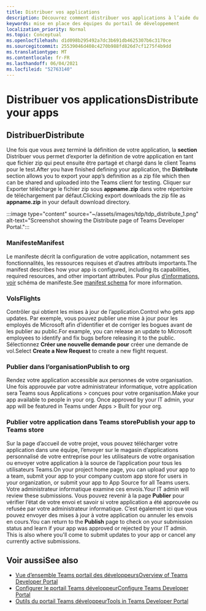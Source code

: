 ```yaml
---
title: Distribuer vos applications
description: Découvrez comment distribuer vos applications à l’aide du portail de développement pour Microsoft Teams.
keywords: mise en place des équipes du portail de développement
localization_priority: Normal
ms.topic: Conceptual
ms.openlocfilehash: d1d098b295492a7dc3b691db4625307b6c3170ce
ms.sourcegitcommit: 25539046d408c4270b988fd826d7cf1275f4b9dd
ms.translationtype: MT
ms.contentlocale: fr-FR
ms.lasthandoff: 06/04/2021
ms.locfileid: "52763140"
---
```

# <a name="distribute-your-apps"></a><span data-ttu-id="0b003-104">Distribuer vos applications</span><span class="sxs-lookup"><span data-stu-id="0b003-104">Distribute your apps</span></span>

## <a name="distribute"></a><span data-ttu-id="0b003-105">Distribuer</span><span class="sxs-lookup"><span data-stu-id="0b003-105">Distribute</span></span>

<span data-ttu-id="0b003-106">Une fois que vous avez terminé la définition de votre application, la **section** Distribuer vous permet d’exporter la définition de votre application en tant que fichier zip qui peut ensuite être partagé et chargé dans le client Teams pour le test.</span><span class="sxs-lookup"><span data-stu-id="0b003-106">After you have finished defining your application, the **Distribute** section allows you to export your app’s definition as a zip file which then can be shared and uploaded into the Teams client for testing.</span></span> <span data-ttu-id="0b003-107">Cliquer sur Exporter télécharge le fichier zip sous **appname.zip** dans votre répertoire de téléchargement par défaut.</span><span class="sxs-lookup"><span data-stu-id="0b003-107">Clicking export downloads the zip file as **appname.zip** in your default download directory.</span></span>

:::image type="content" source="~/assets/images/tdp/tdp_distribute_1.png" alt-text="Screenshot showing the Distribute page of Teams Developer Portal.":::

### <a name="manifest"></a><span data-ttu-id="0b003-109">Manifeste</span><span class="sxs-lookup"><span data-stu-id="0b003-109">Manifest</span></span>

<span data-ttu-id="0b003-110">Le manifeste décrit la configuration de votre application, notamment ses fonctionnalités, les ressources requises et d’autres attributs importants.</span><span class="sxs-lookup"><span data-stu-id="0b003-110">The manifest describes how your app is configured, including its capabilities, required resources, and other important attributes.</span></span> <span data-ttu-id="0b003-111">Pour plus [d’informations, voir](~/resources/schema/manifest-schema.md) schéma de manifeste.</span><span class="sxs-lookup"><span data-stu-id="0b003-111">See [manifest schema](~/resources/schema/manifest-schema.md) for more information.</span></span>

### <a name="flights"></a><span data-ttu-id="0b003-112">Vols</span><span class="sxs-lookup"><span data-stu-id="0b003-112">Flights</span></span>

<span data-ttu-id="0b003-113">Contrôler qui obtient les mises à jour de l’application.</span><span class="sxs-lookup"><span data-stu-id="0b003-113">Control who gets app updates.</span></span> <span data-ttu-id="0b003-114">Par exemple, vous pouvez publier une mise à jour pour les employés de Microsoft afin d’identifier et de corriger les bogues avant de les publier au public.</span><span class="sxs-lookup"><span data-stu-id="0b003-114">For example, you can release an update to Microsoft employees to identify and fix bugs before releasing it to the public.</span></span> <span data-ttu-id="0b003-115">Sélectionnez **Créer une nouvelle demande pour** créer une demande de vol.</span><span class="sxs-lookup"><span data-stu-id="0b003-115">Select **Create a New Request** to create a new flight request.</span></span>

### <a name="publish-to-org"></a><span data-ttu-id="0b003-116">Publier dans l’organisation</span><span class="sxs-lookup"><span data-stu-id="0b003-116">Publish to org</span></span>

<span data-ttu-id="0b003-117">Rendez votre application accessible aux personnes de votre organisation. Une fois approuvée par votre administrateur informatique, votre application sera Teams sous Applications > conçues pour votre organisation.</span><span class="sxs-lookup"><span data-stu-id="0b003-117">Make your app available to people in your org. Once approved by your IT admin, your app will be featured in Teams under Apps > Built for your org.</span></span>

### <a name="publish-your-app-to-teams-store"></a><span data-ttu-id="0b003-118">Publier votre application dans Teams store</span><span class="sxs-lookup"><span data-stu-id="0b003-118">Publish your app to Teams store</span></span>

<span data-ttu-id="0b003-119">Sur la page d’accueil de votre projet, vous pouvez télécharger votre application dans une équipe, l’envoyer sur le magasin d’applications personnalisé de votre entreprise pour les utilisateurs de votre organisation ou envoyer votre application à la source de l’application pour tous les utilisateurs Teams.</span><span class="sxs-lookup"><span data-stu-id="0b003-119">On your project home page, you can upload your app to a team, submit your app to your company custom app store for users in your organization, or submit your app to App Source for all Teams users.</span></span> <span data-ttu-id="0b003-120">Votre administrateur informatique examine ces envois.</span><span class="sxs-lookup"><span data-stu-id="0b003-120">Your IT admin will review these submissions.</span></span> <span data-ttu-id="0b003-121">Vous pouvez revenir à la page **Publier** pour vérifier l’état de votre envoi et savoir si votre application a été approuvée ou refusée par votre administrateur informatique. C’est également ici que vous pouvez envoyer des mises à jour à votre application ou annuler les envois en cours.</span><span class="sxs-lookup"><span data-stu-id="0b003-121">You can return to the **Publish** page to check on your submission status and learn if your app was approved or rejected by your IT admin. This is also where you'll come to submit updates to your app or cancel any currently active submissions.</span></span>

## <a name="see-also"></a><span data-ttu-id="0b003-122">Voir aussi</span><span class="sxs-lookup"><span data-stu-id="0b003-122">See also</span></span>

* [<span data-ttu-id="0b003-123">Vue d’ensemble Teams portail des développeurs</span><span class="sxs-lookup"><span data-stu-id="0b003-123">Overview of Teams Developer Portal</span></span>](~/concepts/build-and-test/teams-developer-portal.md)
* [<span data-ttu-id="0b003-124">Configurer le portail Teams développeur</span><span class="sxs-lookup"><span data-stu-id="0b003-124">Configure Teams Developer Portal</span></span>](~/concepts/tdp-configuration.md)
* [<span data-ttu-id="0b003-125">Outils du portail Teams développeur</span><span class="sxs-lookup"><span data-stu-id="0b003-125">Tools in Teams Developer Portal</span></span>](~/concepts/tdp-tools.md)
